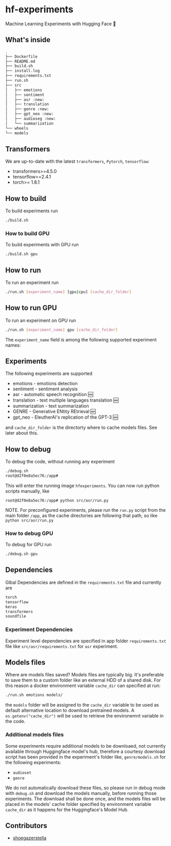# hf-experiments
Machine Learning Experiments with Hugging Face 🤗

## What's inside

```bash
.
├── Dockerfile
├── README.md
├── build.sh
├── install.log
├── requirements.txt
├── run.sh
├── src
│   ├── emotions
│   ├── sentiment
│   ├── asr :new:
│   ├── translation
│   ├── genre :new:
│   ├── gpt_neo :new:
│   ├── audioseg :new:
│   └── summarization
└── wheels
└── models
```

## Transformers
We are up-to-date with the latest `transformers`, `Pytorch`, `tensorflow`:

- transformers>=4.5.0
- tensorflow>=2.4.1
- torch>= 1.8.1

## How to build
To build experiments run
```bash
./build.sh
```

### How to build GPU
To build experiments with GPU run
```bash
./build.sh gpu
```

## How to run
To run an experiment run
```bash
./run.sh [experiment_name] [gpu|cpu] [cache_dir_folder]
```

## How to run GPU
To run an experiment on GPU run
```bash
./run.sh [experiment_name] gpu [cache_dir_folder]
```

The `experiment_name` field is among the following supported experiment names:

## Experiments
The following experiments are supported
- emotions - emotions detection
- sentiment - sentiment analysis
- asr - automatic speech recognition :new:
- translation - text multiple languages translation :new:
- summarization - text summarization
- GENRE - Generative ENtity REtrieval :new:
- gpt_neo - EleutherAI's replication of the GPT-3 :new:

and `cache_dir_folder` is the directorty where to cache models files. See later about this.

## How to debug
To debug the code, without running any experiment
```bash
./debug.sh
root@d2f0e8a5ec76:/app# 
```
This will enter the running image `hfexperiments`. You can now run python scripts manually, like

```
root@d2f0e8a5ec76:/app# python src/asr/run.py
```

NOTE.
For preconfigured experiments, please run the `run.py` script from the main folder `/app`, as the cache directories are following that path, so like `python src/asr/run.py`

### How to debug GPU
To debug for GPU run
```bash
./debug.sh gpu
```

## Dependencies
Glbal Dependencies are defined in the `requirements.txt` file and currently are

```bash
torch
tensorflow
keras
transformers
soundfile
```

### Experiment Dependencies
Experiment level dependencies are specified in app folder `requirements.txt` file like `src/asr/requirements.txt` for `asr` experiment.

## Models files
Where are models files saved? Models files are typically big. It's preferable to save them to a custom folder like an external HDD of a shared disk. For this reason a docker environment variable `cache_dir` can specified at run:

```bash
./run.sh emotions models/
```

the `models` folder will be assigned to the `cache_dir` variable to be used as default alternative location to download pretrained models. A `os.getenv("cache_dir")` will be used to retrieve the environemnt variable in the code.

### Additional models files
Some experiments require additional models to be downloaed, not currently available through Huggingface model's hub, therefore a courtesy download script has been provided in the experiment's folder like, `genre/models.sh` for the following experiments:

- `audioset`
- `genre`

We do not automatically download these files, so please run in debug mode with `debug.sh` and download the models manually, before running those experiments. The download shall be done once, and the models files will be placed in the models' cache folder specified by environment variable `cache_dir` as it happens for the Huggingface's Model Hub.

## Contributors

- [shoegazerstella](https://github.com/shoegazerstella)
